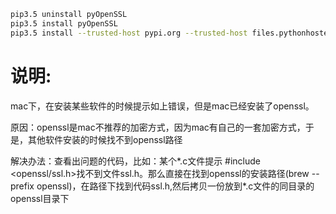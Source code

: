 ```bash
pip3.5 uninstall pyOpenSSL  
pip3.5 install pyOpenSSL  
pip3.5 install --trusted-host pypi.org --trusted-host files.pythonhosted.org pycurl  
```  
# 说明:
mac下，在安装某些软件的时候提示如上错误，但是mac已经安装了openssl。

原因：openssl是mac不推荐的加密方式，因为mac有自己的一套加密方式，于是，其他软件安装的时候找不到openssl路径

解决办法：查看出问题的代码，比如：某个*.c文件提示  #include <openssl/ssl.h>找不到文件ssl.h。那么直接在找到openssl的安装路径(brew --prefix openssl)，在路径下找到代码ssl.h,然后拷贝一份放到*.c文件的同目录的openssl目录下
